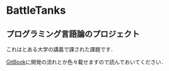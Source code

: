 # BattleTanks
## プログラミング言語論のプロジェクト

これはとある大学の講義で課された課題です．  

[GitBook](https://kjunya.gitbooks.io/programming_project/content/index.html)に開発の流れとか色々載せますので読んでおいてください．
